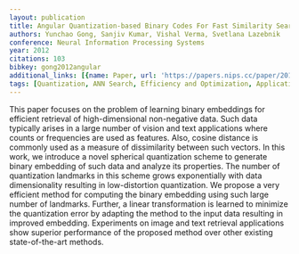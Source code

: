 ```yaml
---
layout: publication
title: Angular Quantization-based Binary Codes For Fast Similarity Search
authors: Yunchao Gong, Sanjiv Kumar, Vishal Verma, Svetlana Lazebnik
conference: Neural Information Processing Systems
year: 2012
citations: 103
bibkey: gong2012angular
additional_links: [{name: Paper, url: 'https://papers.nips.cc/paper/2012/hash/f5deaeeae1538fb6c45901d524ee2f98-Abstract.html'}]
tags: [Quantization, ANN Search, Efficiency and Optimization, Applications]
---
```

This paper focuses on the problem of learning binary embeddings for efficient retrieval of high-dimensional non-negative data. Such data typically arises in a large number of vision and text applications where counts or frequencies are used as features.  Also, cosine distance is commonly used as a measure of dissimilarity between such vectors. In this work, we introduce a novel spherical quantization scheme to generate binary embedding of such data and analyze its properties. The number of quantization landmarks in this scheme grows exponentially with data dimensionality resulting in low-distortion quantization.  We propose a very efficient method for computing the binary embedding using such large number of landmarks. Further, a linear transformation is learned to minimize the quantization error by adapting the method to the input data resulting in improved embedding.  Experiments on image and text retrieval applications show superior performance of the proposed method over other existing state-of-the-art methods.